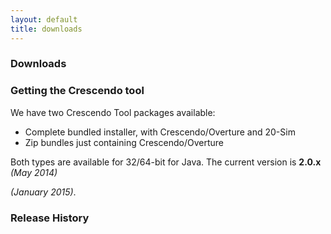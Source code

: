 ```yaml
---
layout: default
title: downloads
---
```


### Downloads

<link rel="stylesheet" href="stylesheets/styles.css">
<link rel="stylesheet" href="stylesheets/pygment_trac.css">
<link rel="stylesheet" href="/stylesheets/releases.css">
<script src="http://code.jquery.com/jquery-1.11.1.min.js"></script>
<script src="/javascripts/moment-with-langs.js"></script>
<script src="/javascripts/github-releases.js"></script>
<script>updateDownloadPage();</script>
<script>updateFrontPage();</script>

<h3><a name="getting-the-crescendo-tool" class="anchor" href="#getting-the-crescendo-tool"></a>Getting the Crescendo tool</h3>

<p>We have two Crescendo Tool packages available:
          <ul>
            <li>Complete bundled installer, with Crescendo/Overture and 20-Sim</li>
            <li>Zip bundles just containing Crescendo/Overture</li>
          </ul>

Both types are available for 32/64-bit for Java. The current version is <strong id="current-release-version">2.0.x</strong> <i id="current-release-data">(May 2014)</i>

<i id="current-release-data">(January 2015)</i>.</p>

<div id="current-release"></div>

<h3>Release History</h3>

<div id="release-history"></div>
